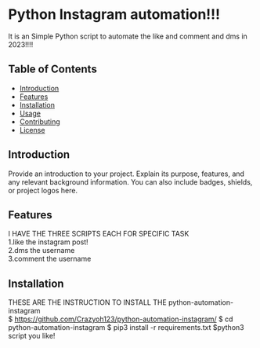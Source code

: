 # Python Instagram automation!!!

It is an Simple Python script to automate the like and comment and dms in 2023!!!!

## Table of Contents
- [Introduction](#introduction)
- [Features](#features)
- [Installation](#installation)
- [Usage](#usage)
- [Contributing](#contributing)
- [License](#license)

## Introduction

Provide an introduction to your project. Explain its purpose, features, and any relevant background information. You can also include badges, shields, or project logos here.

## Features

I HAVE THE THREE SCRIPTS EACH FOR SPECIFIC TASK <br>
1.like the instagram post!<br>
2.dms the username<br>
3.comment the username<br>

## Installation
THESE ARE THE INSTRUCTION TO INSTALL THE python-automation-instagram <br>
$ https://github.com/Crazyoh123/python-automation-instagram/
$ cd python-automation-instagram
$ pip3 install -r requirements.txt
$python3 script you like!
